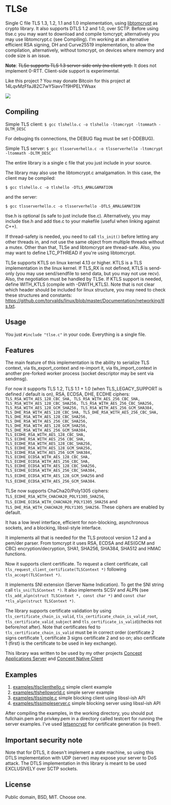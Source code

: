 # TLSe

Single C file TLS 1.3, 1.2, 1.1 and 1.0 implementation, using [libtomcrypt](https://github.com/libtom/libtomcrypt "libtomcrypt")  as crypto library. It also supports DTLS 1.2 and 1.0, over SCTP. Before using tlse.c you may want to download and compile tomcrypt; alternatively you may use libtomcrypt.c (see Compiling). I'm working at an alternative efficient RSA signing, DH and Curve25519 implementation, to allow the compilation, alternatively, without tomcrypt, on devices where memory and code size is an issue.

**Note**: ~~TLSe supports TLS 1.3 server-side only (no client yet).~~ It does not implement 0-RTT. Client-side support is experimental.

Like this project ? You may donate Bitcoin for this project at 14LqvMzFfaJ82C7wY5iavvTf9HPELYWsax

![](https://raw.githubusercontent.com/eduardsui/edwork/master/bwallet.png)

Compiling
----------

Simple TLS client:
`$ gcc tlshello.c -o tlshello -ltomcrypt -ltommath -DLTM_DESC`  

For debuging tls connections, the DEBUG flag must be set (-DDEBUG).

Simple TLS server:
`$ gcc tlsserverhello.c -o tlsserverhello -ltomcrypt -ltommath -DLTM_DESC`  

The entire library is a single c file that you just include in your source.

The library may also use the libtomcrypt.c amalgamation. In this case, the client may be compiled:

`$ gcc tlshello.c -o tlshello -DTLS_AMALGAMATION`

and the server:

`$ gcc tlsserverhello.c -o tlsserverhello -DTLS_AMALGAMATION`

tlse.h is optional (is safe to just include tlse.c). Alternatively, you may include tlse.h and add tlse.c to your makefile (useful when linking against C++).

If thread-safety is needed, you need to call `tls_init()` before letting any other threads in, and not use the same object from multiple threads without a mutex. Other than that, TLSe and libtomcrypt are thread-safe. Also, you may want to define LTC_PTHREAD if you're using libtomcrypt.

TLSe supports KTLS on linux kernel 4.13 or higher. KTLS is a TLS implementation in the linux kernel. If TLS_RX is not defined, KTLS is send-only (you may use send/sendfile to send data, but you may not use recv). Also, the negotiation must be handled by TLSe. If KTLS support is needed, define WITH_KTLS (compile with -DWITH_KTLS). Note that is not clear which header should be included for linux structure, you may need to check these structures and constants: https://github.com/torvalds/linux/blob/master/Documentation/networking/tls.txt.

Usage
----------

You just 
`#include "tlse.c"`
in your code. Everything is a single file.

Features
----------

The main feature of this implementation is the ability to serialize TLS context, via tls_export_context and re-import it, via tls_import_context in another pre-forked worker process (socket descriptor may be sent via sendmsg).

For now it supports TLS 1.2, TLS 1.1 + 1.0 (when TLS_LEGACY_SUPPORT is defined / default is on), RSA, ECDSA, DHE, ECDHE  ciphers:
`TLS_RSA_WITH_AES_128_CBC_SHA, TLS_RSA_WITH_AES_256_CBC_SHA, TLS_RSA_WITH_AES_128_CBC_SHA256, TLS_RSA_WITH_AES_256_CBC_SHA256, TLS_RSA_WITH_AES_128_GCM_SHA256, TLS_RSA_WITH_AES_256_GCM_SHA384, TLS_DHE_RSA_WITH_AES_128_CBC_SHA, TLS_DHE_RSA_WITH_AES_256_CBC_SHA, TLS_DHE_RSA_WITH_AES_128_CBC_SHA256, TLS_DHE_RSA_WITH_AES_256_CBC_SHA256, TLS_DHE_RSA_WITH_AES_128_GCM_SHA256, TLS_DHE_RSA_WITH_AES_256_GCM_SHA384, TLS_ECDHE_RSA_WITH_AES_128_CBC_SHA, TLS_ECDHE_RSA_WITH_AES_256_CBC_SHA, TLS_ECDHE_RSA_WITH_AES_128_CBC_SHA256, TLS_ECDHE_RSA_WITH_AES_128_GCM_SHA256, TLS_ECDHE_RSA_WITH_AES_256_GCM_SHA384, TLS_ECDHE_ECDSA_WITH_AES_128_CBC_SHA, TLS_ECDHE_ECDSA_WITH_AES_256_CBC_SHA, TLS_ECDHE_ECDSA_WITH_AES_128_CBC_SHA256, TLS_ECDHE_ECDSA_WITH_AES_256_CBC_SHA384, TLS_ECDHE_ECDSA_WITH_AES_128_GCM_SHA256` and `TLS_ECDHE_ECDSA_WITH_AES_256_GCM_SHA384`.

TLSe now supports ChaCha20/Poly1305 ciphers: `TLS_ECDHE_RSA_WITH_CHACHA20_POLY1305_SHA256`,  `TLS_ECDHE_ECDSA_WITH_CHACHA20_POLY1305_SHA256` and `TLS_DHE_RSA_WITH_CHACHA20_POLY1305_SHA256`. These ciphers are enabled by default.

It has a low level interface, efficient for non-blocking, asynchronous sockets, and a blocking, libssl-style interface.

It implements all that is needed for the TLS protocol version 1.2 and a pem/der parser. From tomcrypt it uses RSA, ECDSA and AES(GCM and CBC) encryption/decryption, SHA1, SHA256, SHA384, SHA512 and HMAC functions.

Now it supports client certificate. To request a client certificate, call ``tls_request_client_certificate(TLSContext *)`` following ``tls_accept(TLSContext *)``.

It implements SNI extension (Server Name Indication). To get the SNI string call ``tls_sni(TLSContext *)``.
It also implements SCSV and ALPN (see ``tls_add_alpn(struct TLSContext *, const char *)`` and ``const char *tls_alpn(struct TLSContext *)``.

The library supports certificate validation by using ``tls_certificate_chain_is_valid``, ``tls_certificate_chain_is_valid_root``, ``tls_certificate_valid_subject`` and ``tls_certificate_is_valid``(checks not before/not after). Note that certificates fed to ``tls_certificate_chain_is_valid`` must be in correct order (certificate 2 signs certificate 1, certificate 3 signs certificate 2 and so on; also certificate 1 (first) is the certificate to be used in key exchange).

This library was written to be used by my other projects [Concept Applications Server](https://github.com/Devronium/ConceptApplicationServer "Concept Application Server") and [Concept Native Client](https://github.com/Devronium/ConceptClientQT "Concept Client QT")

Examples
----------
1. [examples/tlsclienthello.c](https://github.com/eduardsui/tlslayer/blob/master/examples/tlsclienthello.c) simple client example
2. [examples/tlshelloworld.c](https://github.com/eduardsui/tlslayer/blob/master/examples/tlshelloworld.c) simple server example
3. [examples/tlssimple.c](https://github.com/eduardsui/tlslayer/blob/master/examples/tlssimple.c) simple blocking client using libssl-ish API
4. [examples/tlssimpleserver.c](https://github.com/eduardsui/tlslayer/blob/master/examples/tlssimpleserver.c) simple blocking server using libssl-ish API

After compiling the examples, in the working directory, you should put fullchain.pem and privkey.pem in a directory called testcert for running the server examples. I've used [letsencrypt](https://github.com/letsencrypt/letsencrypt) for certificate generation (is free!).

Important security note
----------

Note that for DTLS, it doesn't implement a state machine, so using this DTLS implementation with UDP (server) may expose your server to DoS attack. The DTLS implementation in this library is meant to be used EXCLUSIVELY over SCTP sockets.

License
----------
Public domain, BSD, MIT. Choose one.
